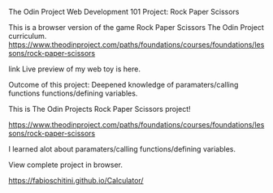 The Odin Project Web Development 101
Project: Rock Paper Scissors

This is a browser version of the game Rock Paper Scissors The Odin Project curriculum.
https://www.theodinproject.com/paths/foundations/courses/foundations/lessons/rock-paper-scissors

link Live preview of my web toy is here.


Outcome of this project:
Deepened knowledge of paramaters/calling functions functions/defining variables. 








This is The Odin Projects Rock Paper Scissors project!

https://www.theodinproject.com/paths/foundations/courses/foundations/lessons/rock-paper-scissors

I learned alot about paramaters/calling functions/defining variables. 


View complete project in browser.

https://fabioschitini.github.io/Calculator/
